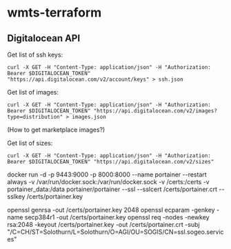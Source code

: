 # wmts-terraform

## Digitalocean API
Get list of ssh keys:
```
curl -X GET -H "Content-Type: application/json" -H "Authorization: Bearer $DIGITALOCEAN_TOKEN" "https://api.digitalocean.com/v2/account/keys" > ssh.json
```

Get list of images:
```
curl -X GET -H "Content-Type: application/json" -H "Authorization: Bearer $DIGITALOCEAN_TOKEN" "https://api.digitalocean.com/v2/images?type=distribution" > images.json
```
(How to get marketplace images?)

Get list of sizes:
```
curl -X GET -H "Content-Type: application/json" -H "Authorization: Bearer $DIGITALOCEAN_TOKEN" "https://api.digitalocean.com/v2/sizes" 
````






docker run -d -p 9443:9000 -p 8000:8000 --name portainer --restart always -v /var/run/docker.sock:/var/run/docker.sock -v /certs:/certs -v portainer_data:/data portainer/portainer --ssl --sslcert /certs/portainer.crt --sslkey /certs/portainer.key


openssl genrsa -out /certs/portainer.key 2048
openssl ecparam -genkey -name secp384r1 -out /certs/portainer.key
openssl req -nodes -newkey rsa:2048 -keyout /certs/portainer.key -out /certs/portainer.crt -subj "/C=CH/ST=Solothurn/L=Solothurn/O=AGI/OU=SOGIS/CN=ssl.sogeo.services"
